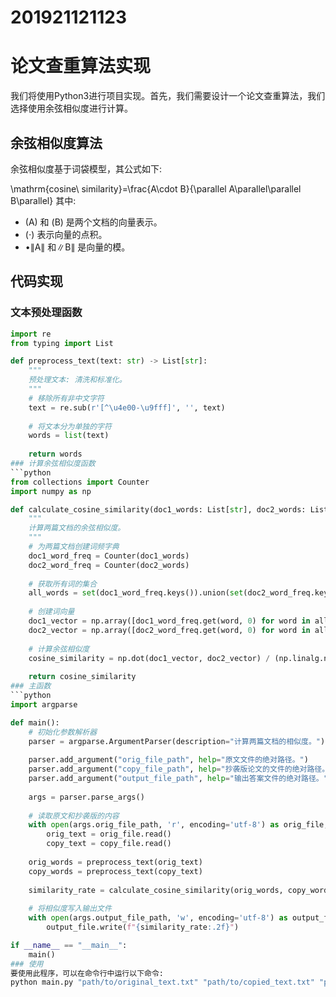# 201921121123
# 论文查重算法实现

我们将使用Python3进行项目实现。首先，我们需要设计一个论文查重算法，我们选择使用余弦相似度进行计算。

## 余弦相似度算法

余弦相似度基于词袋模型，其公式如下:

\mathrm{cosine\ similarity}=\frac{A\cdot B}{\parallel A\parallel\parallel B\parallel}
其中:
- \(A\) 和 \(B\) 是两个文档的向量表示。
- \(⋅\) 表示向量的点积。
- •∥A∥ 和∥B∥ 是向量的模。

## 代码实现

### 文本预处理函数

```python
import re
from typing import List

def preprocess_text(text: str) -> List[str]:
    """
    预处理文本: 清洗和标准化。
    """
    # 移除所有非中文字符
    text = re.sub(r'[^\u4e00-\u9fff]', '', text)
    
    # 将文本分为单独的字符
    words = list(text)
    
    return words
### 计算余弦相似度函数
```python
from collections import Counter
import numpy as np

def calculate_cosine_similarity(doc1_words: List[str], doc2_words: List[str]) -> float:
    """
    计算两篇文档的余弦相似度。
    """
    # 为两篇文档创建词频字典
    doc1_word_freq = Counter(doc1_words)
    doc2_word_freq = Counter(doc2_words)
    
    # 获取所有词的集合
    all_words = set(doc1_word_freq.keys()).union(set(doc2_word_freq.keys()))
    
    # 创建词向量
    doc1_vector = np.array([doc1_word_freq.get(word, 0) for word in all_words])
    doc2_vector = np.array([doc2_word_freq.get(word, 0) for word in all_words])
    
    # 计算余弦相似度
    cosine_similarity = np.dot(doc1_vector, doc2_vector) / (np.linalg.norm(doc1_vector) * np.linalg.norm(doc2_vector))
    
    return cosine_similarity
### 主函数
```python
import argparse

def main():
    # 初始化参数解析器
    parser = argparse.ArgumentParser(description="计算两篇文档的相似度。")
    
    parser.add_argument("orig_file_path", help="原文文件的绝对路径。")
    parser.add_argument("copy_file_path", help="抄袭版论文的文件的绝对路径。")
    parser.add_argument("output_file_path", help="输出答案文件的绝对路径。")
    
    args = parser.parse_args()
    
    # 读取原文和抄袭版的内容
    with open(args.orig_file_path, 'r', encoding='utf-8') as orig_file, open(args.copy_file_path, 'r', encoding='utf-8') as copy_file:
        orig_text = orig_file.read()
        copy_text = copy_file.read()
    
    orig_words = preprocess_text(orig_text)
    copy_words = preprocess_text(copy_text)
    
    similarity_rate = calculate_cosine_similarity(orig_words, copy_words)
    
    # 将相似度写入输出文件
    with open(args.output_file_path, 'w', encoding='utf-8') as output_file:
        output_file.write(f"{similarity_rate:.2f}")

if __name__ == "__main__":
    main()
### 使用
要使用此程序，可以在命令行中运行以下命令:
python main.py "path/to/original_text.txt" "path/to/copied_text.txt" "path/to/output_similarity.txt"

